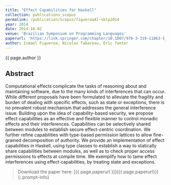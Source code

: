 ```yaml
---
title: "Effect Capabilities for Haskell"
collection: publications_scopus
permalink: /publication/scopus/figueroaAl-sblp2014
year: 2014
date: 2014-10-02
venue: 'Brazilian Symposium on Programming Languages'
paperurl: 'https://link.springer.com/chapter/10.1007/978-3-319-11863-5_7'
author: Ismael Figueroa, Nicolas Tabareau, Éric Tanter
---
```


{{ page.author }}

## Abstract

Computational effects complicate the tasks of reasoning about and maintaining
software, due to the many kinds of interferences that can occur. While
different proposals have been formulated to alleviate the fragility and burden
of dealing with specific effects, such as state or exceptions, there is no
prevalent robust mechanism that addresses the general interference issue.
Building upon the idea of capability-based security, we propose effect
capabilities as an effective and flexible manner to control monadic effects and
their interferences. Capabilities can be selectively shared between modules to
establish secure effect-centric coordination. We further refine capabilities
with type-based permission lattices to allow fine-grained decomposition of
authority. We provide an implementation of effect capabilities in Haskell,
using type classes to establish a way to statically share capabilities between
modules, as well as to check proper access permissions to effects at compile
time. We exemplify how to tame effect interferences using effect capabilities,
by treating state and exceptions.

>Download the paper here: [{{ page.paperurl }}]({{ page.paperurl}})
{:.prompt-info}
